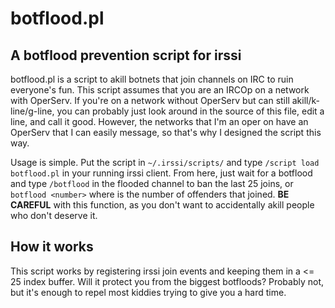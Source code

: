 # botflood.pl
## A botflood prevention script for irssi

botflood.pl is a script to akill botnets that join channels on IRC to ruin everyone's fun. This script assumes that you are an IRCOp on a network with OperServ. If you're on a network without OperServ but can still akill/k-line/g-line, you can probably just look around in the source of this file, edit a line, and call it good. However, the networks that I'm an oper on have an OperServ that I can easily message, so that's why I designed the script this way.

Usage is simple. Put the script in `~/.irssi/scripts/` and type `/script load botflood.pl` in your running irssi client. From here, just wait for a botflood and type `/botflood` in the flooded channel to ban the last 25 joins, or `botflood <number>` where <number> is the number of offenders that joined. **BE CAREFUL** with this function, as you don't want to accidentally akill people who don't deserve it.

## How it works

This script works by registering irssi join events and keeping them in a <= 25 index buffer. Will it protect you from the biggest botfloods? Probably not, but it's enough to repel most kiddies trying to give you a hard time.
